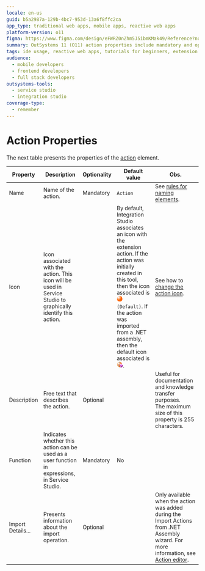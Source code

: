 ```yaml
---
locale: en-us
guid: b5a2987a-129b-4bc7-953d-13a6f8ffc2ca
app_type: traditional web apps, mobile apps, reactive web apps
platform-version: o11
figma: https://www.figma.com/design/eFWRZ0nZhm5J5ibmKMak49/Reference?node-id=3066-140&t=0cuQUgeosMV2m0Kw-1
summary: OutSystems 11 (O11) action properties include mandatory and optional settings, defaults, and customization options.
tags: ide usage, reactive web apps, tutorials for beginners, extension management, action definition
audience:
  - mobile developers
  - frontend developers
  - full stack developers
outsystems-tools:
  - service studio
  - integration studio
coverage-type:
  - remember
---
```


# Action Properties

The next table presents the properties of the [action](<../../../integration-with-systems/integration-studio/managing-extensions/action-define.md>) element.  

|Property|Description|Optionality|Default value|Obs.|
|--- |--- |--- |--- |--- |
|Name|Name of the action.|Mandatory|`Action `|See [rules for naming elements](<../element-naming.md>).|
|Icon|Icon associated with the action. This icon will be used in Service Studio to graphically identify this action.||By default, Integration Studio associates an icon with the extension action. If the action was initially created in this tool, then the icon associated is ![Default icon representing an action in Service Studio](images/action-icon.png "Default Action Icon") `(Default)`. If the action was imported from a .NET assembly, then the default icon associated is ![Icon for an action imported from a .NET assembly in Service Studio](images/imported-action-icon.png "Imported Action Icon").|See how to [change the action icon](<../editor/action.md>).|
|Description|Free text that describes the action.|Optional||Useful for documentation and knowledge transfer purposes.<br/>The maximum size of this property is 255 characters.|
|Function|Indicates whether this action can be used as a user function in expressions, in Service Studio.|Mandatory|No||
|Import Details...|Presents information about the import operation.|Optional||Only available when the action was added during the Import Actions from .NET Assembly wizard. For more information, see [Action editor](<../editor/action.md#import-details>).|

